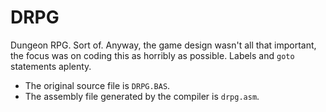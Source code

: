# DRPG
Dungeon RPG. Sort of. Anyway, the game design wasn't all that important, the focus was on coding this as horribly as possible. Labels and `goto` statements aplenty.

- The original source file is `DRPG.BAS`.
- The assembly file generated by the compiler is `drpg.asm`.
